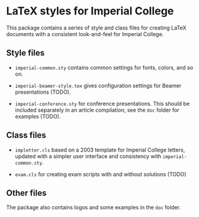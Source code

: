 # LaTeX styles for Imperial College

This package contains a series of style and class files for creating
LaTeX documents with a consistent look-and-feel for Imperial College.

## Style files

 * `imperial-common.sty` contains common settings for fonts, colors,
   and so on.
   
 * `imperial-beamer-style.tex` gives configuration settings for Beamer
   presentations (TODO).
   
 * `imperial-conference.sty` for conference presentations.  This
   should be included separately in an article compilation; see the
   `doc` folder for examples (TODO).

## Class files
 
 * `impletter.cls` based on a 2003 template for Imperial College
   letters, updated with a simpler user interface and consistency with
   `imperial-common.sty`.
   
 * `exam.cls` for creating exam scripts with and without solutions (TODO)
 
## Other files

The package also contains logos and some examples in the `doc` folder.
